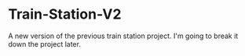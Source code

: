# Train-Station-V2
A new version of the previous train station project. I'm going to break it down the project later.
